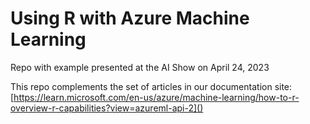 # Using R with Azure Machine Learning

Repo with example presented at the AI Show on April 24, 2023

This repo complements the set of articles in our documentation site: [https://learn.microsoft.com/en-us/azure/machine-learning/how-to-r-overview-r-capabilities?view=azureml-api-2]()